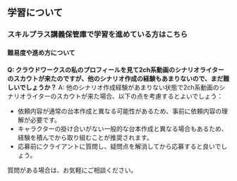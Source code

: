 ## 学習について
### スキルプラス講義保管庫で学習を進めている方はこちら
#### 難易度や進め方について

**Q: クラウドワークスの私のプロフィールを見て2ch系動画のシナリオライターのスカウトが来たのですが、他のシナリオ作成の経験もあまりないので、まだ難しいでしょうか？**
A: 他のシナリオ作成経験があまりない状態で2ch系動画のシナリオライターのスカウトが来た場合、以下の点を考慮するとよいでしょう：
- 依頼内容が通常の台本作成と異なる可能性があるため、事前に依頼内容の理解が必要です。
- キャラクターの掛け合いがない一般的な台本作成と異なる場合もあるため、経験を積んでから取り組むことが推奨されます。
- 応募前にクライアントに質問し、疑問点を解消してから応募すると良いでしょう。

質問がある場合は、お気軽にご相談ください。
